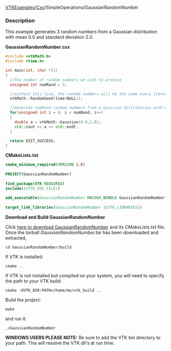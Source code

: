 [VTKExamples](Home)/[Cxx](Cxx)/SimpleOperations/GaussianRandomNumber

### Description
This example generates 3 random numbers from a Gaussian distribution with mean 0.0 and standard deviation 2.0.

**GaussianRandomNumber.cxx**
```c++
#include <vtkMath.h>
#include <time.h>

int main(int, char *[])
{
  //The number of random numbers we wish to produce
  unsigned int numRand = 3;

  //without this line, the random numbers will be the same every iteration
  vtkMath::RandomSeed(time(NULL));

  //Generate numRand random numbers from a Gaussian distribution with mean 0.0 and standard deviation 2.0
  for(unsigned int i = 0; i < numRand; i++)
  {
    double a = vtkMath::Gaussian(0.0,2.0);
    std::cout << a << std::endl;
  }

  return EXIT_SUCCESS;
}
```
**CMakeLists.txt**
```cmake
cmake_minimum_required(VERSION 2.8)
 
PROJECT(GaussianRandomNumber)
 
find_package(VTK REQUIRED)
include(${VTK_USE_FILE})
 
add_executable(GaussianRandomNumber MACOSX_BUNDLE GaussianRandomNumber.cxx)
 
target_link_libraries(GaussianRandomNumber ${VTK_LIBRARIES})
```

**Download and Build GaussianRandomNumber**

Click [here to download GaussianRandomNumber](https://github.com/lorensen/VTKWikiExamplesTarballs/raw/master/GaussianRandomNumber.tar) and its *CMakeLists.txt* file.
Once the *tarball GaussianRandomNumber.tar* has been downloaded and extracted,
```
cd GaussianRandomNumber/build 
```
If VTK is installed:
```
cmake ..
```
If VTK is not installed but compiled on your system, you will need to specify the path to your VTK build:
```
cmake -DVTK_DIR:PATH=/home/me/vtk_build ..
```
Build the project:
```
make
```
and run it:
```
./GaussianRandomNumber
```
**WINDOWS USERS PLEASE NOTE:** Be sure to add the VTK bin directory to your path. This will resolve the VTK dll's at run time.

